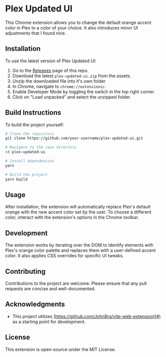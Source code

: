 # Plex Updated UI

This Chrome extension allows you to change the default orange accent color in Plex to a color of your choice. It also introduces minor UI adjustments that I found nice.

## Installation

To use the latest version of Plex Updated UI:

1. Go to the [Releases](https://github.com/blakepuls/plex-updated-ui/releases) page of this repo.
2. Download the latest `plex-updated-ui.zip` from the assets.
3. Unzip the downloaded file into it's own folder
4. In Chrome, navigate to `chrome://extensions/`.
5. Enable Developer Mode by toggling the switch in the top right corner.
6. Click on "Load unpacked" and select the unzipped folder.

## Build Instructions

To build the project yourself:

```bash
# Clone the repository
git clone https://github.com/your-username/plex-updated-ui.git

# Navigate to the repo directory
cd plex-updated-ui

# Install dependencies
yarn

# Build the project
yarn build
```

## Usage

After installation, the extension will automatically replace Plex's default orange with the new accent color set by the user. To choose a different color, interact with the extension's options in the Chrome toolbar.

## Development

The extension works by iterating over the DOM to identify elements with Plex's orange color palette and replaces them with a user-defined accent color. It also applies CSS overrides for specific UI tweaks.

## Contributing

Contributions to the project are welcome. Please ensure that any pull requests are concise and well-documented.

## Acknowledgments

- This project utilizes [https://github.com/JohnBra/vite-web-extension](#) as a starting point for development.

## License

This extension is open-source under the MIT License.
